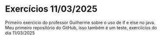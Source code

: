 # Exercícios 11/03/2025
 Primeiro exercício do professor Guilherme sobre o uso de if e else no java.
 Meu primeiro repositório do GitHub, isso também é um teste, exerciícios do dia 11/03/2025
